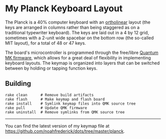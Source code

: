 # My Planck Keyboard Layout

The Planck is a 40% computer keyboard with an [ortholinear][olkb] layout
(the keys are arranged in columns rather than being staggered as on a traditional typewriter keyboard).
The keys are laid out in a 4 by 12 grid, sometimes with a 2-unit wide spacebar on the bottom row (the so-called MIT layout), for a total of 48 or 47 keys.

The board's microcontroller is programmed through the free/libre [Quantum MK firmware][qmk],
which allows for a great deal of flexibility in implementing keyboard layouts.
The keymap is organized into layers that can be switched between by holding or tapping function keys.

[olkb]: https://olkb.com/reference/primer/
[qmk]: https://github.com/qmk/qmk_firmware

## Building

    rake clean      # Remove build artifacts
    rake flash      # Make keymap and flash board
    rake install    # Symlink keymap files into QMK source tree
    rake pull       # Update QMK firmware
    rake uninstall  # Remove symlinks from QMK source tree

----------

You can find the latest version of my keymap file at <https://github.com/noahfrederick/dots/tree/master/planck>.
